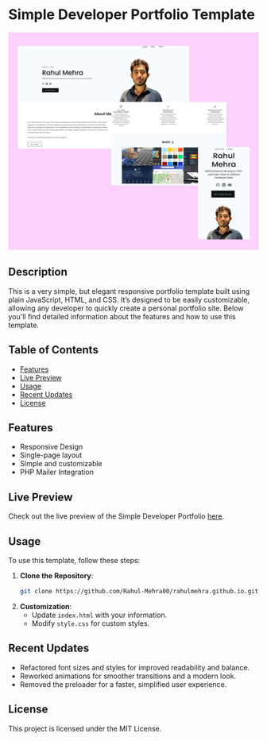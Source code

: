 # Simple Developer Portfolio Template

![Project Preview](portfolio_preview.jpg)

## Description

This is a very simple, but elegant responsive portfolio template built using plain JavaScript, HTML, and CSS. It’s designed to be easily customizable, allowing any developer to quickly create a personal portfolio site. Below you'll find detailed information about the features and how to use this template.

## Table of Contents

- [Features](#features)
- [Live Preview](#live-preview)
- [Usage](#usage)
- [Recent Updates](#recent-updates)
- [License](#license)

## Features

- Responsive Design
- Single-page layout
- Simple and customizable
- PHP Mailer Integration

## Live Preview

Check out the live preview of the Simple Developer Portfolio [here](https://rahul-mehra00.github.io/rahulmehra.github.io/).

## Usage

To use this template, follow these steps:

1. **Clone the Repository**: 
    ```bash
    git clone https://github.com/Rahul-Mehra00/rahulmehra.github.io.git
    ```
2. **Customization**:
   - Update `index.html` with your information.
   - Modify `style.css` for custom styles.

## Recent Updates

- Refactored font sizes and styles for improved readability and balance.
- Reworked animations for smoother transitions and a modern look.
- Removed the preloader for a faster, simplified user experience.

## License

This project is licensed under the MIT License.
